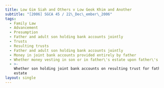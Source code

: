 ```yaml
---
title: Low Gim Siah and Others v Low Geok Khim and Another
subtitle: "[2006] SGCA 45 / 22\_Dec\_ember\_2006"
tags:
  - Family Law
  - Advancement
  - Presumption
  - Father and adult son holding bank accounts jointly
  - Trusts
  - Resulting trusts
  - Father and adult son holding bank accounts jointly
  - Money in joint bank accounts provided entirely by father
  - Whether money vesting in son or in father\'s estate upon father\'s death
  - >-
    Whether son holding joint bank accounts on resulting trust for father\'s
    estate
layout: single
---
```


